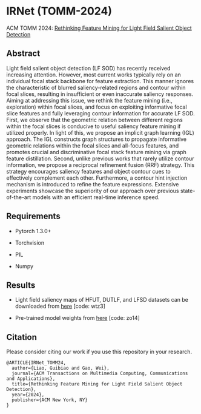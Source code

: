 # IRNet (TOMM-2024)

ACM TOMM 2024: [Rethinking Feature Mining for Light Field Salient Object Detection](https://dl.acm.org/doi/10.1145/3676967)

## Abstract
Light field salient object detection (LF SOD) has recently received increasing attention. However, most current works typically rely on an individual focal stack backbone for feature extraction. This manner ignores the characteristic of blurred saliency-related regions and contour within focal slices, resulting in insufficient or even inaccurate saliency responses. Aiming at addressing this issue, we rethink the feature mining (i.e., exploration) within focal slices, and focus on exploiting informative focal slice features and fully leveraging contour information for accurate LF SOD. First, we observe that the geometric relation between different regions within the focal slices is conducive to useful saliency feature mining if utilized properly. In light of this, we propose an implicit graph learning (IGL) approach. The IGL constructs graph structures to propagate informative geometric relations within the focal slices and all-focus features, and promotes crucial and discriminative focal stack feature mining via graph feature distillation. Second, unlike previous works that rarely utilize contour information, we propose a reciprocal refinement fusion (RRF) strategy. This strategy encourages saliency features and object contour cues to effectively complement each other. Furthermore, a contour hint injection mechanism is introduced to refine the feature expressions. Extensive experiments showcase the superiority of our approach over previous state-of-the-art models with an efficient real-time inference speed. 


## Requirements
* Pytorch 1.3.0+   

* Torchvision   

* PIL   

* Numpy


## Results
* Light field saliency maps of HFUT, DUTLF, and LFSD datasets can be downloaded from [here](https://pan.baidu.com/s/1QvbKM_t2SMaQKL6sh5HqXw) [code: wtz3]  

* Pre-trained model weights from [here](https://pan.baidu.com/s/1Lk-rxJo6swf3sjW2t6nf5Q) [code: zo14]


## Citation
Please consider citing our work if you use this repository in your research.
```
@ARTICLE{IRNet_TOMM24,
  author={Liao, Guibiao and Gao, Wei},
  journal={ACM Transactions on Multimedia Computing, Communications and Applications},
  title={Rethinking Feature Mining for Light Field Salient Object Detection}, 
  year={2024},
  publisher={ACM New York, NY}
}
```
